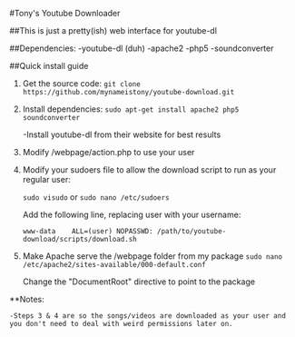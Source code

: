 #Tony's Youtube Downloader 

##This is just a pretty(ish) web interface for youtube-dl

##Dependencies:
-youtube-dl (duh)
-apache2
-php5
-soundconverter

##Quick install guide

1. Get the source code:
	`git clone https://github.com/mynameistony/youtube-download.git`

2. Install dependencies:
	`sudo apt-get install apache2 php5 soundconverter`

	-Install youtube-dl from their website for best results

3. Modify /webpage/action.php to use your user

4. Modify your sudoers file to allow the download script to run as your regular user:

	`sudo visudo` or `sudo nano /etc/sudoers`

	Add the following line, replacing user with your username:

	`www-data    ALL=(user) NOPASSWD: /path/to/youtube-download/scripts/download.sh`

5. Make Apache serve the /webpage folder from my package
	`sudo nano /etc/apache2/sites-available/000-default.conf`

	Change the "DocumentRoot" directive to point to the package

**Notes:

	-Steps 3 & 4 are so the songs/videos are downloaded as your user and you don't need to deal with weird permissions later on.